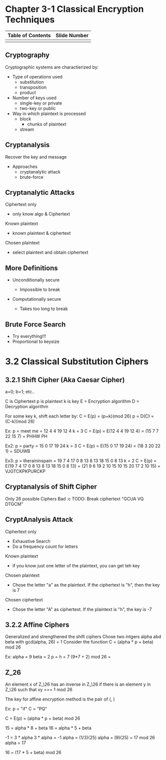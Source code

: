 # Chapter 3-1 Classical Encryption Techniques 

| Table of Contents | Slide Number |
| ------- | ------- |
| | |


## Cryptography

Cryptographic systems are charactierized by:
- Type of operations used
  - substitution
  - transposition
  - product
- Number of keys used
  - single-key or private
  - two-key or public
- Way in which plaintext is processed
  - block
    - chunks of plaintext
  - stream

## Cryptanalysis
Recover the key and message
- Approaches
  - cryptanalytic attack
  - brute-force

## Cryptanalytic Attacks

Ciphertext only
- only know algo & Ciphertext

Known plaintext
- known plaintext & ciphertext

Chosen plaintext
- select plaintext and obtain ciphertext

## More Definitions
- Unconditionally secure
  - Impossible to break

- Computationally secure
  - Takes too long to break

## Brute Force Search
- Try everything!!!
- Proportional to keysize


# 3.2 Classical Substitution Ciphers

## 3.2.1 Shift Cipher (Aka Caesar Cipher)

a=0; b=1; etc..

C is Ciphertext
p is plaintext
k is key
E = Encryption algorithm
D = Decryption algorithm

For some key k, shift each letter by:
C = E(p) = (p+k)(mod 26)
p = D(C) = (C-k)(mod 26)

Ex:
p = meet me = 12 4 4 19 12 4
k = 3
C = E(p) = E(12 4 4 19 12 4) = (15 7 7 22 15 7) = PHHW PH

Ex2: 
p = party = 15 0 17 19 24
k = 3
C = E(p) = E(15 0 17 19 24) = (18 3 20 22 1) = SDUWB

Ex3:
p = theraininspain = 19 7 4 17 0 8 13 8 13 18 15 0 8 13 
k = 2
C = E(p) = E(19 7 4 17 0 8 13 8 13 18 15 0 8 13) = (21 9 6 19 2 10 15 10 15 20 17 2 10 15) = VJGTCKPKPURCKP

## Cryptanalysis of Shift Cipher
Only 26 possible Ciphers
Bad :c
TODO: Break ciphertext "GCUA VQ DTGCM"


## CryptAnalysis Attack

Ciphertext only
- Exhaustive Search
- Do a frequency count for letters

Known plaintext
- if you know just one letter of the plaintext, you can get teh key

Chosen plaintext
- Chose the letter "a" as the plaintext. If the ciphertext is "h", then the key is 7

Chosen ciphertext
- Chose the letter "A" as ciphertext. If the plaintext is "h", the key is -7

## 3.2.2 Affine Ciphers
Generalized and strengthened the shift ciphers
Chose two intgers alpha abd beta with gcd(alpha, 26) = 1
Consider the function C = (alpha * p + beta) mod 26

Ex: 
alpha = 9
beta = 2
p = h = 7
(9*7 + 2) mod 26 =

## Z_26

An element x of Z_\26 has an inverse in Z_\26 if there is an element y in Z_\26 such that xy === 1 mod 26

The key for affine encryption method is the pair of (, )

Ex: 
p = "if"
C = "PQ"

C = E(p) = (alpha * p + beta) mod 26 

15 = alpha * 8 + beta
16 = alpha * 5 + beta

-1 = 3 * alpha 
3 * alpha = -1
alpha = (1/3)(25)
alpha = (9)(25) = 17 mod 26
alpha = 17

16 = (17 * 5 + beta) mod 26
